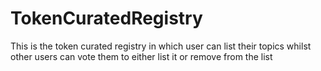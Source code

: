# TokenCuratedRegistry
This is the token curated registry in which user can list their topics whilst other users can vote them to either list it or remove from the list
